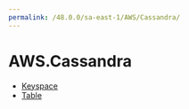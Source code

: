```yaml
---
permalink: /48.0.0/sa-east-1/AWS/Cassandra/
---
```


# AWS.Cassandra



* [Keyspace](Keyspace.md)
* [Table](Table.md)
